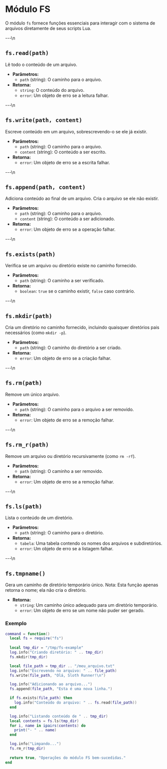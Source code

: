 # Módulo FS

O módulo `fs` fornece funções essenciais para interagir com o sistema de arquivos diretamente de seus scripts Lua.

---\n

## `fs.read(path)`

Lê todo o conteúdo de um arquivo.

*   **Parâmetros:**
    *   `path` (string): O caminho para o arquivo.
*   **Retorna:**
    *   `string`: O conteúdo do arquivo.
    *   `error`: Um objeto de erro se a leitura falhar.

---\n

## `fs.write(path, content)`

Escreve conteúdo em um arquivo, sobrescrevendo-o se ele já existir.

*   **Parâmetros:**
    *   `path` (string): O caminho para o arquivo.
    *   `content` (string): O conteúdo a ser escrito.
*   **Retorna:**
    *   `error`: Um objeto de erro se a escrita falhar.

---\n

## `fs.append(path, content)`

Adiciona conteúdo ao final de um arquivo. Cria o arquivo se ele não existir.

*   **Parâmetros:**
    *   `path` (string): O caminho para o arquivo.
    *   `content` (string): O conteúdo a ser adicionado.
*   **Retorna:**
    *   `error`: Um objeto de erro se a operação falhar.

---\n

## `fs.exists(path)`

Verifica se um arquivo ou diretório existe no caminho fornecido.

*   **Parâmetros:**
    *   `path` (string): O caminho a ser verificado.
*   **Retorna:**
    *   `boolean`: `true` se o caminho existir, `false` caso contrário.

---\n

## `fs.mkdir(path)`

Cria um diretório no caminho fornecido, incluindo quaisquer diretórios pais necessários (como `mkdir -p`).

*   **Parâmetros:**
    *   `path` (string): O caminho do diretório a ser criado.
*   **Retorna:**
    *   `error`: Um objeto de erro se a criação falhar.

---\n

## `fs.rm(path)`

Remove um único arquivo.

*   **Parâmetros:**
    *   `path` (string): O caminho para o arquivo a ser removido.
*   **Retorna:**
    *   `error`: Um objeto de erro se a remoção falhar.

---\n

## `fs.rm_r(path)`

Remove um arquivo ou diretório recursivamente (como `rm -rf`).

*   **Parâmetros:**
    *   `path` (string): O caminho a ser removido.
*   **Retorna:**
    *   `error`: Um objeto de erro se a remoção falhar.

---\n

## `fs.ls(path)`

Lista o conteúdo de um diretório.

*   **Parâmetros:**
    *   `path` (string): O caminho para o diretório.
*   **Retorna:**
    *   `tabela`: Uma tabela contendo os nomes dos arquivos e subdiretórios.
    *   `error`: Um objeto de erro se a listagem falhar.

---\n

## `fs.tmpname()`

Gera um caminho de diretório temporário único. Nota: Esta função apenas retorna o nome; ela não cria o diretório.

*   **Retorna:**
    *   `string`: Um caminho único adequado para um diretório temporário.
    *   `error`: Um objeto de erro se um nome não puder ser gerado.

### Exemplo

```lua
command = function()
  local fs = require("fs")
  
  local tmp_dir = "/tmp/fs-example"
  log.info("Criando diretório: " .. tmp_dir)
  fs.mkdir(tmp_dir)

  local file_path = tmp_dir .. "/meu_arquivo.txt"
  log.info("Escrevendo no arquivo: " .. file_path)
  fs.write(file_path, "Olá, Sloth Runner!\n")

  log.info("Adicionando ao arquivo...")
  fs.append(file_path, "Esta é uma nova linha.")

  if fs.exists(file_path) then
    log.info("Conteúdo do arquivo: " .. fs.read(file_path))
  end

  log.info("Listando conteúdo de " .. tmp_dir)
  local contents = fs.ls(tmp_dir)
  for i, name in ipairs(contents) do
    print("- " .. name)
  end

  log.info("Limpando...")
  fs.rm_r(tmp_dir)
  
  return true, "Operações do módulo FS bem-sucedidas."
end
```

```